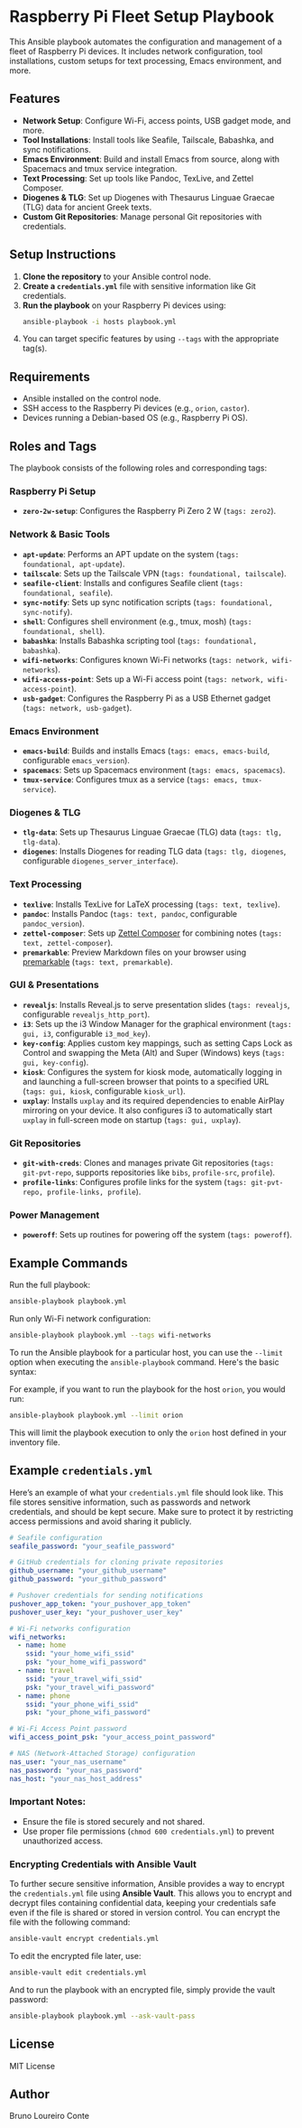 # Raspberry Pi Fleet Setup Playbook

This Ansible playbook automates the configuration and management of a fleet of Raspberry Pi devices. It includes network configuration, tool installations, custom setups for text processing, Emacs environment, and more.

## Features

- **Network Setup**: Configure Wi-Fi, access points, USB gadget mode, and more.
- **Tool Installations**: Install tools like Seafile, Tailscale, Babashka, and sync notifications.
- **Emacs Environment**: Build and install Emacs from source, along with Spacemacs and tmux service integration.
- **Text Processing**: Set up tools like Pandoc, TexLive, and Zettel Composer.
- **Diogenes & TLG**: Set up Diogenes with Thesaurus Linguae Graecae (TLG) data for ancient Greek texts.
- **Custom Git Repositories**: Manage personal Git repositories with credentials.

## Setup Instructions

1. **Clone the repository** to your Ansible control node.
2. **Create a `credentials.yml`** file with sensitive information like Git credentials.
3. **Run the playbook** on your Raspberry Pi devices using:
   ```bash
   ansible-playbook -i hosts playbook.yml
   ```
4. You can target specific features by using `--tags` with the appropriate tag(s).

## Requirements

- Ansible installed on the control node.
- SSH access to the Raspberry Pi devices (e.g., `orion`, `castor`).
- Devices running a Debian-based OS (e.g., Raspberry Pi OS).

## Roles and Tags

The playbook consists of the following roles and corresponding tags:

### Raspberry Pi Setup
- **`zero-2w-setup`**: Configures the Raspberry Pi Zero 2 W (`tags: zero2`).

### Network & Basic Tools
- **`apt-update`**: Performs an APT update on the system (`tags: foundational, apt-update`).
- **`tailscale`**: Sets up the Tailscale VPN (`tags: foundational, tailscale`).
- **`seafile-client`**: Installs and configures Seafile client (`tags: foundational, seafile`).
- **`sync-notify`**: Sets up sync notification scripts (`tags: foundational, sync-notify`).
- **`shell`**: Configures shell environment (e.g., tmux, mosh) (`tags: foundational, shell`).
- **`babashka`**: Installs Babashka scripting tool (`tags: foundational, babashka`).
- **`wifi-networks`**: Configures known Wi-Fi networks (`tags: network, wifi-networks`).
- **`wifi-access-point`**: Sets up a Wi-Fi access point (`tags: network, wifi-access-point`).
- **`usb-gadget`**: Configures the Raspberry Pi as a USB Ethernet gadget (`tags: network, usb-gadget`).

### Emacs Environment
- **`emacs-build`**: Builds and installs Emacs (`tags: emacs, emacs-build`, configurable `emacs_version`).
- **`spacemacs`**: Sets up Spacemacs environment (`tags: emacs, spacemacs`).
- **`tmux-service`**: Configures tmux as a service (`tags: emacs, tmux-service`).

### Diogenes & TLG
- **`tlg-data`**: Sets up Thesaurus Linguae Graecae (TLG) data (`tags: tlg, tlg-data`).
- **`diogenes`**: Installs Diogenes for reading TLG data (`tags: tlg, diogenes`, configurable `diogenes_server_interface`).

### Text Processing
- **`texlive`**: Installs TexLive for LaTeX processing (`tags: text, texlive`).
- **`pandoc`**: Installs Pandoc (`tags: text, pandoc`, configurable `pandoc_version`).
- **`zettel-composer`**: Sets up [Zettel Composer](https://github.com/brunocbr/zettel-composer) for combining notes (`tags: text, zettel-composer`).
- **`premarkable`**: Preview Markdown files on your browser using [premarkable](https://github.com/brunocbr/premarkable) (`tags: text, premarkable`).

### GUI & Presentations
- **`revealjs`**: Installs Reveal.js to serve presentation slides (`tags: revealjs`, configurable `revealjs_http_port`).
- **`i3`**: Sets up the i3 Window Manager for the graphical environment (`tags: gui, i3`, configurable `i3_mod_key`).
- **`key-config`**: Applies custom key mappings, such as setting Caps Lock as Control and swapping the Meta (Alt) and Super (Windows) keys (`tags: gui, key-config`).
- **`kiosk`**: Configures the system for kiosk mode, automatically logging in and launching a full-screen browser that points to a specified URL (`tags: gui, kiosk`, configurable `kiosk_url`).
- **`uxplay`**: Installs `uxplay` and its required dependencies to enable AirPlay mirroring on your device. It also configures i3 to automatically start `uxplay` in full-screen mode on startup (`tags: gui, uxplay`).

### Git Repositories
- **`git-with-creds`**: Clones and manages private Git repositories (`tags: git-pvt-repo`, supports repositories like `bibs`, `profile-src`, `profile`).
- **`profile-links`**: Configures profile links for the system (`tags: git-pvt-repo, profile-links, profile`).

### Power Management
- **`poweroff`**: Sets up routines for powering off the system (`tags: poweroff`).

## Example Commands

Run the full playbook:
```bash
ansible-playbook playbook.yml
```

Run only Wi-Fi network configuration:
```bash
ansible-playbook playbook.yml --tags wifi-networks
```

To run the Ansible playbook for a particular host, you can use the `--limit` option when executing the `ansible-playbook` command. Here's the basic syntax:

For example, if you want to run the playbook for the host `orion`, you would run:

```bash
ansible-playbook playbook.yml --limit orion
```

This will limit the playbook execution to only the `orion` host defined in your inventory file.

## Example `credentials.yml`

Here’s an example of what your `credentials.yml` file should look like. This file stores sensitive information, such as passwords and network credentials, and should be kept secure. Make sure to protect it by restricting access permissions and avoid sharing it publicly.

```yaml
# Seafile configuration
seafile_password: "your_seafile_password"

# GitHub credentials for cloning private repositories
github_username: "your_github_username"
github_password: "your_github_password"

# Pushover credentials for sending notifications
pushover_app_token: "your_pushover_app_token"
pushover_user_key: "your_pushover_user_key"

# Wi-Fi networks configuration
wifi_networks:
  - name: home
    ssid: "your_home_wifi_ssid"
    psk: "your_home_wifi_password"
  - name: travel
    ssid: "your_travel_wifi_ssid"
    psk: "your_travel_wifi_password"
  - name: phone
    ssid: "your_phone_wifi_ssid"
    psk: "your_phone_wifi_password"

# Wi-Fi Access Point password
wifi_access_point_psk: "your_access_point_password"

# NAS (Network-Attached Storage) configuration
nas_user: "your_nas_username"
nas_password: "your_nas_password"
nas_host: "your_nas_host_address"
```

### Important Notes:
- Ensure the file is stored securely and not shared.
- Use proper file permissions (`chmod 600 credentials.yml`) to prevent unauthorized access.

### Encrypting Credentials with Ansible Vault

To further secure sensitive information, Ansible provides a way to encrypt the `credentials.yml` file using **Ansible Vault**. This allows you to encrypt and decrypt files containing confidential data, keeping your credentials safe even if the file is shared or stored in version control. You can encrypt the file with the following command:

```bash
ansible-vault encrypt credentials.yml
```

To edit the encrypted file later, use:

```bash
ansible-vault edit credentials.yml
```

And to run the playbook with an encrypted file, simply provide the vault password:

```bash
ansible-playbook playbook.yml --ask-vault-pass
```

## License

MIT License

## Author

Bruno Loureiro Conte
